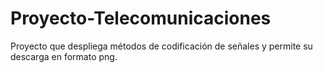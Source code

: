# Proyecto-Telecomunicaciones
Proyecto que despliega métodos de codificación de señales y permite su descarga en formato png.
